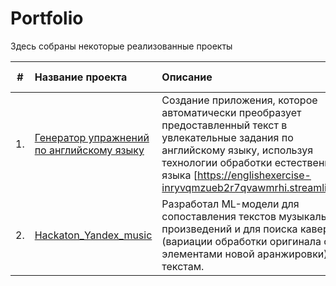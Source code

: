 # Portfolio

Здесь собраны некоторые реализованные проекты

| #    | Название проекта | Описание | Используемые библиотеки | 
| ---- | :---------------------- | :---------------------- | :---------------------- |
| 1.   | [Генератор упражнений по английскому языку](https://github.com/abel-pixel/English_exercise.git) | Создание приложения, которое автоматически преобразует предоставленный текст в увлекательные задания по английскому языку, используя технологии обработки естественного языка [https://englishexercise-inryvqmzueb2r7qvawmrhi.streamlit.app/] | *spacy*, *gensim*, *pyinflect*, *streamlit*, *pytorch-transformers* |
| 2.   | [Hackaton_Yandex_music](https://github.com/abel-pixel/Hackaton_Yandex_music.git) |Разработал ML-модели для сопоставления текстов музыкальных произведений и для поиска каверов (вариации обработки оригинала с элементами новой аранжировки) по их текстам. | *scikit-learn*, *GridSearchCV*, *CatBoost*, *XGBoost*, *LightGBM*, *NLP*|
